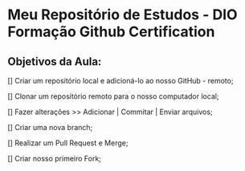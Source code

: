 # Meu Repositório de Estudos - DIO Formação Github Certification

## Objetivos da Aula:

[] Criar um repositório local e adicioná-lo ao nosso GitHub - remoto;

[] Clonar um repositório remoto para o nosso computador local;

[] Fazer alterações >> Adicionar | Commitar | Enviar arquivos;

[] Criar uma nova branch;

[] Realizar um Pull Request e Merge;

[] Criar nosso primeiro Fork;